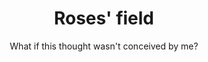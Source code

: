 ---
layout: projects
title: Roses' field
description: Inspired by Charlie Kaufman's "I'm Thinking of Ending Things"
thumbnail: assets/img/roses.jpg
subtitle: What if this thought wasn't conceived by me?
tag: Editorial Design/Photography
text: Dwelling in our mind can sometimes be a challenge. Where do the questions, the repetitive thoughts, the memories, the banal desires, the deep reflections come from? What underlies what goes on in our mind? What influences our thoughts? Through the complex and at the same time so banal mind of Rose, we propose an exercise that encourages introspection. In the course of an examination of the character's consciousness, a series of questions are generated that imply personal and exclusive answers to the spectator.
img-1: assets/img/roses.jpg
alt-1: Cover images of the Rose's Field paper edition
link: https://www.behance.net/gallery/126903423/ROSES-FIELD
---